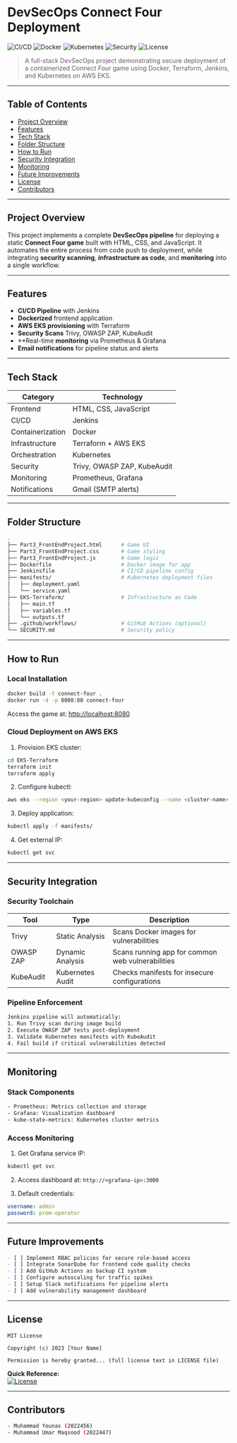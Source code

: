 
# DevSecOps Connect Four Deployment

![CI/CD](https://img.shields.io/badge/Jenkins-CI%2FCD-blue)
![Docker](https://img.shields.io/badge/Docker-Containerized-blue)
![Kubernetes](https://img.shields.io/badge/K8s-Deployed-green)
![Security](https://img.shields.io/badge/Security-Scanned-critical)
![License](https://img.shields.io/badge/license-MIT-blue.svg)

> A full-stack DevSecOps project demonstrating secure deployment of a containerized Connect Four game using Docker, Terraform, Jenkins, and Kubernetes on AWS EKS.

---

##  Table of Contents

* [ Project Overview](#-project-overview)
* [ Features](#-features)
* [ Tech Stack](#-tech-stack)
* [ Folder Structure](#-folder-structure)
* [ How to Run](#️-how-to-run)
* [ Security Integration](#-security-integration)
* [ Monitoring](#-monitoring)
* [ Future Improvements](#-future-improvements)
* [ License](#-license)
* [ Contributors](#-contributors)

---

## Project Overview

This project implements a complete **DevSecOps pipeline** for deploying a static **Connect Four game** built with HTML, CSS, and JavaScript. It automates the entire process from code push to deployment, while integrating **security scanning**, **infrastructure as code**, and **monitoring** into a single workflow.

---

## Features

* **CI/CD Pipeline** with Jenkins
* **Dockerized** frontend application
* **AWS EKS provisioning** with Terraform
*  **Security Scans** Trivy, OWASP ZAP, KubeAudit
*  **Real-time **monitoring** via Prometheus & Grafana
* **Email notifications** for pipeline status and alerts

---

## Tech Stack

| Category         | Technology                  |
| ---------------- | --------------------------- |
| Frontend         | HTML, CSS, JavaScript       |
| CI/CD            | Jenkins                     |
| Containerization | Docker                      |
| Infrastructure   | Terraform + AWS EKS         |
| Orchestration    | Kubernetes                  |
| Security         | Trivy, OWASP ZAP, KubeAudit |
| Monitoring       | Prometheus, Grafana         |
| Notifications    | Gmail (SMTP alerts)         |

---

## Folder Structure

```bash
.
├── Part3_FrontEndProject.html      # Game UI
├── Part3_FrontEndProject.css       # Game styling
├── Part3_FrontEndProject.js        # Game logic
├── Dockerfile                      # Docker image for app
├── Jenkinsfile                     # CI/CD pipeline config
├── manifests/                      # Kubernetes deployment files
│   ├── deployment.yaml
│   └── service.yaml
├── EKS-Terraform/                  # Infrastructure as Code
│   ├── main.tf
│   ├── variables.tf
│   └── outputs.tf
├── .github/workflows/              # GitHub Actions (optional)
└── SECURITY.md                     # Security policy
```

---

## How to Run

### Local Installation
```bash
docker build -t connect-four .
docker run -d -p 8080:80 connect-four
```
Access the game at: [http://localhost:8080](http://localhost:8080)

### Cloud Deployment on AWS EKS
1. Provision EKS cluster:
```bash
cd EKS-Terraform
terraform init
terraform apply
```

2. Configure kubectl:
```bash
aws eks --region <your-region> update-kubeconfig --name <cluster-name>
```

3. Deploy application:
```bash
kubectl apply -f manifests/
```

4. Get external IP:
```bash
kubectl get svc
```

---

## Security Integration

### Security Toolchain

| Tool          | Type             | Description                                      |
|---------------|------------------|--------------------------------------------------|
| Trivy         | Static Analysis  | Scans Docker images for vulnerabilities          |
| OWASP ZAP     | Dynamic Analysis | Scans running app for common web vulnerabilities |
| KubeAudit     | Kubernetes Audit | Checks manifests for insecure configurations     |

### Pipeline Enforcement
```bash
Jenkins pipeline will automatically:
1. Run Trivy scan during image build
2. Execute OWASP ZAP tests post-deployment
3. Validate Kubernetes manifests with KubeAudit
4. Fail build if critical vulnerabilities detected
```

---

## Monitoring

### Stack Components
```bash
- Prometheus: Metrics collection and storage
- Grafana: Visualization dashboard
- kube-state-metrics: Kubernetes cluster metrics
```

### Access Monitoring
1. Get Grafana service IP:
```bash
kubectl get svc
```

2. Access dashboard at: `http://<grafana-ip>:3000`

3. Default credentials:
```yaml
username: admin
password: prom-operator
```

---

## Future Improvements

```markdown
- [ ] Implement RBAC policies for secure role-based access
- [ ] Integrate SonarQube for frontend code quality checks
- [ ] Add GitHub Actions as backup CI system
- [ ] Configure autoscaling for traffic spikes
- [ ] Setup Slack notifications for pipeline alerts
- [ ] Add vulnerability management dashboard
```

---

## License

```text
MIT License

Copyright (c) 2023 [Your Name]

Permission is hereby granted... (full license text in LICENSE file)
```

**Quick Reference:**  
[![License](https://img.shields.io/badge/License-MIT-blue.svg)](https://opensource.org/licenses/MIT)

---

## Contributors

```bash
- Muhammad Younas (2022456)
- Muhammad Umar Maqsood (2022447)
```


